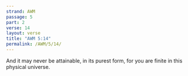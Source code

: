 ```yaml
---
strand: AWM
passage: 5
part: 2
verse: 14
layout: verse
title: "AWM 5:14"
permalink: /AWM/5/14/
---
```

And it may never be attainable, in its purest form, for you are finite in this physical universe.
